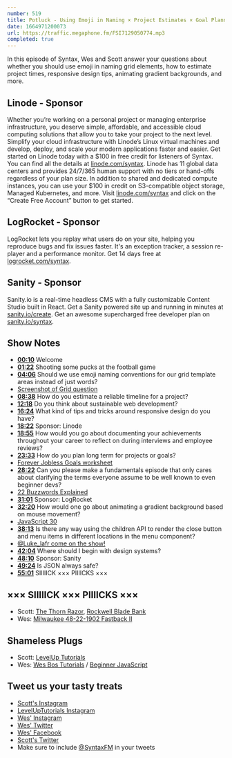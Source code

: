 ```yaml
---
number: 519
title: Potluck - Using Emoji in Naming × Project Estimates × Goal Planning
date: 1664971200073
url: https://traffic.megaphone.fm/FSI7129050774.mp3
completed: true
---
```


In this episode of Syntax, Wes and Scott answer your questions about whether you should use emoji in naming grid elements, how to estimate project times, responsive design tips, animating gradient backgrounds, and more.

## Linode  - Sponsor

Whether you’re working on a personal project or managing enterprise infrastructure, you deserve simple, affordable, and accessible cloud computing solutions that allow you to take your project to the next level. Simplify your cloud infrastructure with Linode’s Linux virtual machines and develop, deploy, and scale your modern applications faster and easier. Get started on Linode today with a $100 in free credit for listeners of Syntax. You can find all the details at [linode.com/syntax](https://linode.com/syntax). Linode has 11 global data centers and provides 24/7/365 human support with no tiers or hand-offs regardless of your plan size. In addition to shared and dedicated compute instances, you can use your $100 in credit on S3-compatible object storage, Managed Kubernetes, and more. Visit [linode.com/syntax](https://linode.com/syntax) and click on the “Create Free Account” button to get started.

## LogRocket - Sponsor

LogRocket lets you replay what users do on your site, helping you reproduce bugs and fix issues faster. It's an exception tracker, a session re-player and a performance monitor. Get 14 days free at [logrocket.com/syntax](https://logrocket.com/syntax).

## Sanity - Sponsor

Sanity.io is a real-time headless CMS with a fully customizable Content Studio built in React. Get a Sanity powered site up and running in minutes at [sanity.io/create](https://www.sanity.io/create). Get an awesome supercharged free developer plan on [sanity.io/syntax](https://www.sanity.io/syntax).

## Show Notes

* **[00:10](#t=00:10)** Welcome
* **[01:22](#t=01:22)** Shooting some pucks at the football game
* **[04:06](#t=04:06)** Should we use emoji naming conventions for our grid template areas instead of just words?
* [Screenshot of Grid question](https://s3.us-west-2.amazonaws.com/secure.notion-static.com/52fbeacb-8136-4104-a30d-8fa120077ca5/C55498A0-7B31-45D2-A360-E0892104D61C.jpg?X-Amz-Algorithm=AWS4-HMAC-SHA256&X-Amz-Content-Sha256=UNSIGNED-PAYLOAD&X-Amz-Credential=AKIAT73L2G45EIPT3X45%2F20220928%2Fus-west-2%2Fs3%2Faws4_request&X-Amz-Date=20220928T221409Z&X-Amz-Expires=86400&X-Amz-Signature=8cf327687e89871816b2b3dc9cdfd0cd2fd50b3c68aa6943c56f2ba97b63a1e9&X-Amz-SignedHeaders=host&response-content-disposition=filename%20%3D%22C55498A0-7B31-45D2-A360-E0892104D61C.JPG.jpg%22&x-id=GetObject)
* **[08:38](#t=08:38)** How do you estimate a reliable timeline for a project?
* **[12:18](#t=12:18)** Do you think about sustainable web development?
* **[16:24](#t=16:24)** What kind of tips and tricks around responsive design do you have?
* **[18:22](#t=18:22)** Sponsor: Linode
* **[18:55](#t=18:55)** How would you go about documenting your achievements throughout your career to reflect on during interviews and employee reviews?
* **[23:33](#t=23:33)** How do you plan long term for projects or goals?
* [Forever Jobless Goals worksheet](https://foreverjobless.com/fj-goals-worksheet.pdf)
* **[28:22](#t=28:22)** Can you please make a fundamentals episode that only cares about clarifying the terms everyone assume to be well known to even beginner devs?
* [22 Buzzwords Explained](https://syntax.fm/show/017/22-buzz-words-explained-mutations-pure-functions-serverless-hoisting-mvc-more)
* **[31:01](#t=31:01)** Sponsor: LogRocket
* **[32:20](#t=32:20)** How would one go about animating a gradient background based on mouse movement?
* [JavaScript 30](https://javascript30.com)
* **[38:13](#t=38:13)** Is there any way using the children API to render the close button and menu items in different locations in the menu component?
* [@Luke_lafr come on the show!](https://twitter.com/luke_lafr)
* **[42:04](#t=42:04)** Where should I begin with design systems?
* **[48:10](#t=48:10)** Sponsor: Sanity
* **[49:24](#t=49:24)** Is JSON always safe?
* **[55:01](#t=55:01)** SIIIIICK ××× PIIIICKS ×××

## ××× SIIIIICK ××× PIIIICKS ×××

* Scott: [The Thorn Razor](https://amzn.to/3dqRqdq), [Rockwell Blade Bank](https://amzn.to/3BvqnWb)
* Wes: [Milwaukee 48-22-1902 Fastback II](https://amzn.to/3BSe73K)

## Shameless Plugs

* Scott: [LevelUp Tutorials](https://leveluptutorials.com/)
* Wes: [Wes Bos Tutorials](https://wesbos.com/courses) / [Beginner JavaScript](https://beginnerjavascript.com)

## Tweet us your tasty treats

* [Scott's Instagram](https://www.instagram.com/stolinski/)
* [LevelUpTutorials Instagram](https://www.instagram.com/LevelUpTutorials/)
* [Wes' Instagram](https://www.instagram.com/wesbos/)
* [Wes' Twitter](https://twitter.com/wesbos)
* [Wes' Facebook](https://www.facebook.com/wesbos.developer)
* [Scott's Twitter](https://twitter.com/stolinski)
* Make sure to include [@SyntaxFM](https://twitter.com/SyntaxFM) in your tweets
